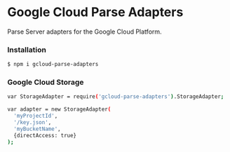 # Google Cloud Parse Adapters
Parse Server adapters for the Google Cloud Platform.

### Installation

```sh
$ npm i gcloud-parse-adapters
```

### Google Cloud Storage

```sh
var StorageAdapter = require('gcloud-parse-adapters').StorageAdapter;

var adapter = new StorageAdapter(
  'myProjectId',
  '/key.json',
  'myBucketName',
  {directAccess: true}
);

```
